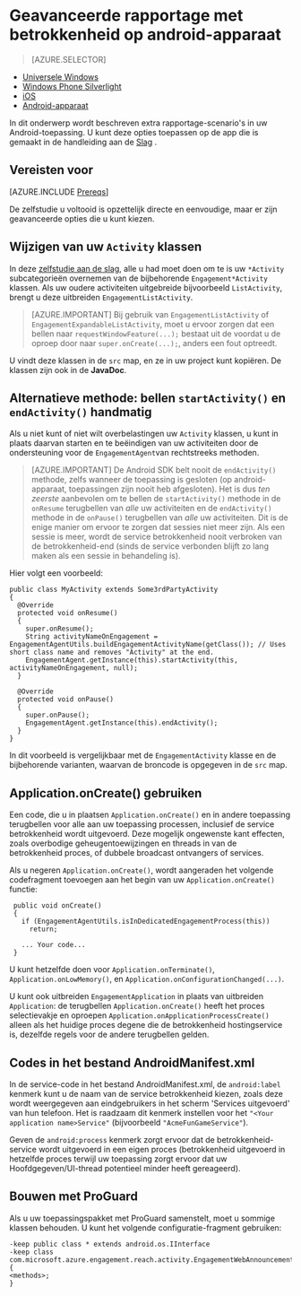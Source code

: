 <properties
    pageTitle="Geavanceerde opties voor rapportage voor Azure Mobile betrokkenheid Android SDK"
    description="Wordt uitgelegd hoe u moet doen geavanceerde rapportage om vast te leggen analytics voor Azure Mobile betrokkenheid Android SDK"
    services="mobile-engagement"
    documentationCenter="mobile"
    authors="piyushjo"
    manager="erikre"
    editor="" />

<tags
    ms.service="mobile-engagement"
    ms.workload="mobile"
    ms.tgt_pltfrm="mobile-android"
    ms.devlang="Java"
    ms.topic="article"
    ms.date="08/10/2016"
    ms.author="piyushjo;ricksal" />

# <a name="advanced-reporting-with-engagement-on-android"></a>Geavanceerde rapportage met betrokkenheid op android-apparaat

> [AZURE.SELECTOR]
- [Universele Windows](mobile-engagement-windows-store-integrate-engagement.md)
- [Windows Phone Silverlight](mobile-engagement-windows-phone-integrate-engagement.md)
- [iOS](mobile-engagement-ios-integrate-engagement.md)
- [Android-apparaat](mobile-engagement-android-advanced-reporting.md)

In dit onderwerp wordt beschreven extra rapportage-scenario's in uw Android-toepassing. U kunt deze opties toepassen op de app die is gemaakt in de handleiding aan de [Slag](mobile-engagement-android-get-started.md) .

## <a name="prerequisites"></a>Vereisten voor

[AZURE.INCLUDE [Prereqs](../../includes/mobile-engagement-android-prereqs.md)]

De zelfstudie u voltooid is opzettelijk directe en eenvoudige, maar er zijn geavanceerde opties die u kunt kiezen.

## <a name="modifying-your-activity-classes"></a>Wijzigen van uw `Activity` klassen

In deze [zelfstudie aan de slag](mobile-engagement-android-get-started.md), alle u had moet doen om te is uw `*Activity` subcategorieën overnemen van de bijbehorende `Engagement*Activity` klassen. Als uw oudere activiteiten uitgebreide bijvoorbeeld `ListActivity`, brengt u deze uitbreiden `EngagementListActivity`.

> [AZURE.IMPORTANT] Bij gebruik van `EngagementListActivity` of `EngagementExpandableListActivity`, moet u ervoor zorgen dat een bellen naar `requestWindowFeature(...);` bestaat uit de voordat u de oproep door naar `super.onCreate(...);`, anders een fout optreedt.

U vindt deze klassen in de `src` map, en ze in uw project kunt kopiëren. De klassen zijn ook in de **JavaDoc**.

## <a name="alternate-method-call-startactivity-and-endactivity-manually"></a>Alternatieve methode: bellen `startActivity()` en `endActivity()` handmatig

Als u niet kunt of niet wilt overbelastingen uw `Activity` klassen, u kunt in plaats daarvan starten en te beëindigen van uw activiteiten door de ondersteuning voor de `EngagementAgent`van rechtstreeks methoden.

> [AZURE.IMPORTANT] De Android SDK belt nooit de `endActivity()` methode, zelfs wanneer de toepassing is gesloten (op android-apparaat, toepassingen zijn nooit heb afgesloten). Het is dus *ten zeerste* aanbevolen om te bellen de `startActivity()` methode in de `onResume` terugbellen van *alle* uw activiteiten en de `endActivity()` methode in de `onPause()` terugbellen van *alle* uw activiteiten. Dit is de enige manier om ervoor te zorgen dat sessies niet meer zijn. Als een sessie is meer, wordt de service betrokkenheid nooit verbroken van de betrokkenheid-end (sinds de service verbonden blijft zo lang maken als een sessie in behandeling is).

Hier volgt een voorbeeld:

    public class MyActivity extends Some3rdPartyActivity
    {
      @Override
      protected void onResume()
      {
        super.onResume();
        String activityNameOnEngagement = EngagementAgentUtils.buildEngagementActivityName(getClass()); // Uses short class name and removes "Activity" at the end.
        EngagementAgent.getInstance(this).startActivity(this, activityNameOnEngagement, null);
      }

      @Override
      protected void onPause()
      {
        super.onPause();
        EngagementAgent.getInstance(this).endActivity();
      }
    }

In dit voorbeeld is vergelijkbaar met de `EngagementActivity` klasse en de bijbehorende varianten, waarvan de broncode is opgegeven in de `src` map.

## <a name="using-applicationoncreate"></a>Application.onCreate() gebruiken

Een code, die u in plaatsen `Application.onCreate()` en in andere toepassing terugbellen voor alle aan uw toepassing processen, inclusief de service betrokkenheid wordt uitgevoerd. Deze mogelijk ongewenste kant effecten, zoals overbodige geheugentoewijzingen en threads in van de betrokkenheid proces, of dubbele broadcast ontvangers of services.

Als u negeren `Application.onCreate()`, wordt aangeraden het volgende codefragment toevoegen aan het begin van uw `Application.onCreate()` functie:

     public void onCreate()
     {
       if (EngagementAgentUtils.isInDedicatedEngagementProcess(this))
         return;

       ... Your code...
     }

U kunt hetzelfde doen voor `Application.onTerminate()`, `Application.onLowMemory()`, en `Application.onConfigurationChanged(...)`.

U kunt ook uitbreiden `EngagementApplication` in plaats van uitbreiden `Application`: de terugbellen `Application.onCreate()` heeft het proces selectievakje en oproepen `Application.onApplicationProcessCreate()` alleen als het huidige proces degene die de betrokkenheid hostingservice is, dezelfde regels voor de andere terugbellen gelden.

## <a name="tags-in-the-androidmanifestxml-file"></a>Codes in het bestand AndroidManifest.xml

In de service-code in het bestand AndroidManifest.xml, de `android:label` kenmerk kunt u de naam van de service betrokkenheid kiezen, zoals deze wordt weergegeven aan eindgebruikers in het scherm 'Services uitgevoerd' van hun telefoon. Het is raadzaam dit kenmerk instellen voor het `"<Your application name>Service"` (bijvoorbeeld `"AcmeFunGameService"`).

Geven de `android:process` kenmerk zorgt ervoor dat de betrokkenheid-service wordt uitgevoerd in een eigen proces (betrokkenheid uitgevoerd in hetzelfde proces terwijl uw toepassing zorgt ervoor dat uw Hoofdgegeven/UI-thread potentieel minder heeft gereageerd).

## <a name="building-with-proguard"></a>Bouwen met ProGuard

Als u uw toepassingspakket met ProGuard samenstelt, moet u sommige klassen behouden. U kunt het volgende configuratie-fragment gebruiken:

    -keep public class * extends android.os.IInterface
    -keep class com.microsoft.azure.engagement.reach.activity.EngagementWebAnnouncementActivity$EngagementReachContentJS {
    <methods>;
    }
